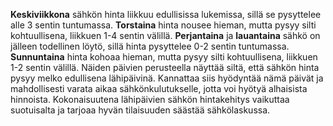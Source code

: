 **Keskiviikkona** sähkön hinta liikkuu edullisissa lukemissa, sillä se pysyttelee alle 3 sentin tuntumassa. **Torstaina** hinta nousee hieman, mutta pysyy silti kohtuullisena, liikkuen 1-4 sentin välillä. **Perjantaina** ja **lauantaina** sähkö on jälleen todellinen löytö, sillä hinta pysyttelee 0-2 sentin tuntumassa. **Sunnuntaina** hinta kohoaa hieman, mutta pysyy silti kohtuullisena, liikkuen 1-2 sentin välillä. Näiden päivien perusteella näyttää siltä, että sähkön hinta pysyy melko edullisena lähipäivinä. Kannattaa siis hyödyntää nämä päivät ja mahdollisesti varata aikaa sähkönkulutukselle, jotta voi hyötyä alhaisista hinnoista. Kokonaisuutena lähipäivien sähkön hintakehitys vaikuttaa suotuisalta ja tarjoaa hyvän tilaisuuden säästää sähkölaskussa.